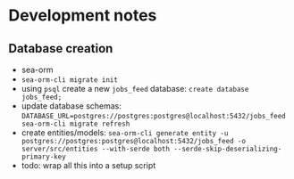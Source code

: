 # Development notes

## Database creation

* sea-orm
* `sea-orm-cli migrate init`
* using `psql` create a new `jobs_feed` database: `create database jobs_feed;`
* update database schemas: `DATABASE_URL=postgres://postgres:postgres@localhost:5432/jobs_feed sea-orm-cli migrate refresh`
* create entities/models: `sea-orm-cli generate entity -u postgres://postgres:postgres@localhost:5432/jobs_feed -o server/src/entities --with-serde both --serde-skip-deserializing-primary-key`
* todo: wrap all this into a setup script